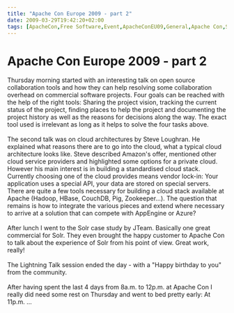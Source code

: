 ```yaml
---
title: "Apache Con Europe 2009 - part 2"
date: 2009-03-29T19:42:20+02:00
tags: [ApacheCon,Free Software,Event,ApacheConEU09,General,Apache Con,Software Foundation,]
---
```


# Apache Con Europe 2009 - part 2


Thursday morning started with an interesting talk on open source collaboration tools and how they can help resolving 
some collaboration overhead on commercial software projects. Four goals can be reached with the help of the right 
tools: Sharing the project vision, tracking the current status of the project, finding places to help the project and 
documenting the project history as well as the reasons for decisions along the way. The exact tool used is irrelevant 
as long as it helps to solve the four tasks above.<br><br>The second talk was on cloud architectures by Steve Loughran. 
He explained what reasons there are to go into the cloud, what a typical cloud architecture looks like. Steve described 
Amazon's offer, mentioned other cloud service providers and highlighted some options for a private cloud. However his 
main interest is in building a standardised cloud stack. Currently choosing one of the cloud provides means vendor 
lock-in: Your application uses a special API, your data are stored on special servers. There are quite a few tools 
necessary for building a cloud stack available at Apache (Hadoop, HBase, CouchDB, Pig, Zookeeper...). The question that 
remains is how to integrate the various pieces and extend where necessary to arrive at a solution that can compete with 
AppEngine or Azure?<br><br>After lunch I went to the Solr case study by JTeam. Basically one great commercial for Solr. 
They even brought the happy customer to Apache Con to talk about the experience of Solr from his point of view. Great 
work, really!<br><br>The Lightning Talk session ended the day - with a "Happy birthday to you" from the 
community.<br><br>After having spent the last 4 days from 8a.m. to 12p.m. at Apache Con I really did need some rest on 
Thursday and went to bed pretty early: At 11p.m. ...
